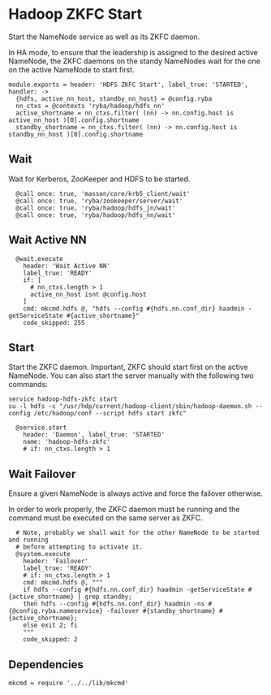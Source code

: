 
# Hadoop ZKFC Start

Start the NameNode service as well as its ZKFC daemon.

In HA mode, to ensure that the leadership is assigned to the desired active
NameNode, the ZKFC daemons on the standy NameNodes wait for the one on the
active NameNode to start first.

    module.exports = header: 'HDFS ZKFC Start', label_true: 'STARTED', handler: ->
      {hdfs, active_nn_host, standby_nn_host} = @config.ryba
      nn_ctxs = @contexts 'ryba/hadoop/hdfs_nn'
      active_shortname = nn_ctxs.filter( (nn) -> nn.config.host is active_nn_host )[0].config.shortname
      standby_shortname = nn_ctxs.filter( (nn) -> nn.config.host is standby_nn_host )[0].config.shortname

## Wait

Wait for Kerberos, ZooKeeper and HDFS to be started.

      @call once: true, 'masson/core/krb5_client/wait'
      @call once: true, 'ryba/zookeeper/server/wait'
      @call once: true, 'ryba/hadoop/hdfs_jn/wait'
      @call once: true, 'ryba/hadoop/hdfs_nn/wait'

## Wait Active NN

      @wait.execute
        header: 'Wait Active NN'
        label_true: 'READY'
        if: [
          # nn_ctxs.length > 1
          active_nn_host isnt @config.host
        ]
        cmd: mkcmd.hdfs @, "hdfs --config #{hdfs.nn.conf_dir} haadmin -getServiceState #{active_shortname}"
        code_skipped: 255

## Start

Start the ZKFC daemon. Important, ZKFC should start first on the active
NameNode. You can also start the server manually with the following two
commands:

```
service hadoop-hdfs-zkfc start
su -l hdfs -c "/usr/hdp/current/hadoop-client/sbin/hadoop-daemon.sh --config /etc/hadoop/conf --script hdfs start zkfc"
```

      @service.start
        header: 'Daemon', label_true: 'STARTED'
        name: 'hadoop-hdfs-zkfc'
        # if: nn_ctxs.length > 1

## Wait Failover

Ensure a given NameNode is always active and force the failover otherwise.

In order to work properly, the ZKFC daemon must be running and the command must
be executed on the same server as ZKFC.

      # Note, probably we shall wait for the other NameNode to be started and running
      # before attempting to activate it.
      @system.execute
        header: 'Failover'
        label_true: 'READY'
        # if: nn_ctxs.length > 1
        cmd: mkcmd.hdfs @, """
        if hdfs --config #{hdfs.nn.conf_dir} haadmin -getServiceState #{active_shortname} | grep standby;
        then hdfs --config #{hdfs.nn.conf_dir} haadmin -ns #{@config.ryba.nameservice} -failover #{standby_shortname} #{active_shortname};
        else exit 2; fi
        """
        code_skipped: 2

## Dependencies

    mkcmd = require '../../lib/mkcmd'
